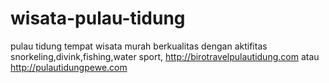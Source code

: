 wisata-pulau-tidung
===================

pulau tidung tempat wisata murah berkualitas dengan aktifitas snorkeling,divink,fishing,water sport, http://birotravelpulautidung.com atau http://pulautidungpewe.com
